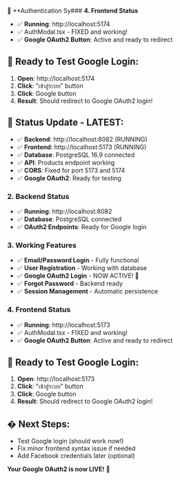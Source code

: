 🎉 **Authentication Sy### **4. Frontend Status**
- ✅ **Running**: http://localhost:5174
- ✅ AuthModal.tsx - FIXED and working!
- ✅ **Google OAuth2 Button**: Active and ready to redirect

## 🚀 **Ready to Test Google Login:**

1. **Open**: http://localhost:5174
2. **Click**: "เข้าสู่ระบบ" button
3. **Click**: Google button 
4. **Result**: Should redirect to Google OAuth2 login!

## 🔧 **Status Update - LATEST:**
- ✅ **Backend**: http://localhost:8082 (RUNNING) 
- ✅ **Frontend**: http://localhost:5173 (RUNNING)
- ✅ **Database**: PostgreSQL 16.9 connected
- ✅ **API**: Products endpoint working
- ✅ **CORS**: Fixed for port 5173 and 5174
- ✅ **Google OAuth2**: Ready for testing

### **2. Backend Status**
- ✅ **Running**: http://localhost:8082 
- ✅ **Database**: PostgreSQL connected
- ✅ **OAuth2 Endpoints**: Ready for Google login

### **3. Working Features**
- ✅ **Email/Password Login** - Fully functional
- ✅ **User Registration** - Working with database
- ✅ **Google OAuth2 Login** - NOW ACTIVE! 🎊
- ✅ **Forgot Password** - Backend ready
- ✅ **Session Management** - Automatic persistence

### **4. Frontend Status**
- ✅ **Running**: http://localhost:5173
- ✅ AuthModal.tsx - FIXED and working!
- ✅ **Google OAuth2 Button**: Active and ready to redirect

## 🚀 **Ready to Test Google Login:**

1. **Open**: http://localhost:5173
2. **Click**: "เข้าสู่ระบบ" button
3. **Click**: Google button 
4. **Result**: Should redirect to Google OAuth2 login!

## � **Next Steps:**
- Test Google login (should work now!)
- Fix minor frontend syntax issue if needed
- Add Facebook credentials later (optional)

**Your Google OAuth2 is now LIVE!** 🎊

